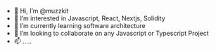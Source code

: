 - 👋 Hi, I’m @muzzkit 
- 👀 I’m interested in Javascript, React, Nextjs, Solidity
- 🌱 I’m currently learning software architecture 
- 💞️ I’m looking to collaborate on any Javascript or Typescript Project 
- 📫 .....
